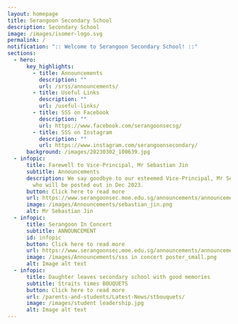 ```yaml
---
layout: homepage
title: Serangoon Secondary School
description: Secondary School
image: /images/isomer-logo.svg
permalink: /
notification: ":: Welcome to Serangoon Secondary School! ::"
sections:
  - hero:
      key_highlights:
        - title: Announcements
          description: ""
          url: /srss/announcements/
        - title: Useful Links
          description: ""
          url: /useful-links/
        - title: SSS on Facebook
          description: ""
          url: https://www.facebook.com/serangoonsecsg/
        - title: SSS on Instagram
          description: ""
          url: https://www.instagram.com/serangoonsecondary/
      background: /images/20230302_100639.jpg
  - infopic:
      title: Farewell to Vice-Principal, Mr Sebastian Jin
      subtitle: Announcements
      description: We say goodbye to our esteemed Vice-Principal, Mr Sebastian Jin,
        who will be posted out in Dec 2023.
      button: Click here to read more
      url: https://www.serangoonsec.moe.edu.sg/announcements/announcements/farewell-vp-2023/
      image: /images/Announcements/sebastian_jin.png
      alt: Mr Sebastian Jin
  - infopic:
      title: Serangoon In Concert
      subtitle: ANNOUNCEMENT
      id: infopic
      button: Click here to read more
      url: https://www.serangoonsec.moe.edu.sg/announcements/announcements/sgoon-concert/
      image: /images/Announcements/sss in concert poster_small.png
      alt: Image alt text
  - infopic:
      title: Daughter leaves secondary school with good memories
      subtitle: Straits times BOUQUETS
      button: Click here to read more
      url: /parents-and-students/Latest-News/stbouquets/
      image: /images/student leadership.jpg
      alt: Image alt text
---
```

